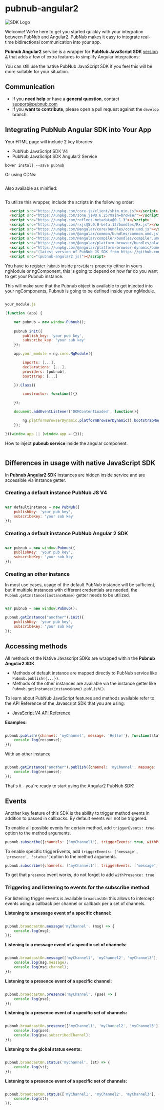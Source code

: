 # pubnub-angular2

![SDK Logo](http://cl.ly/241N0q2P2q22/Screen%20Shot%202016-02-03%20at%205.32.32%20PM.png)

Welcome! We're here to get you started quickly with your
integration between PubNub and Angular2. PubNub makes it
easy to integrate real-time bidirectional communication
into your app.

**Pubnub Angular2** service is a wrapper for **PubNub JavaScript SDK** [version 4](https://www.pubnub.com/docs/javascript/pubnub-javascript-sdk-v4) 
that adds a few of extra features to simplify Angular integrations:

You can still use the native PubNub JavaScript SDK if you feel this will be
more suitable for your situation.

## Communication
- If you **need help** or have a **general question**, contact <support@pubnub.com>
- If you **want to contribute**, please open a pull request against the `develop` branch.

## Integrating PubNub Angular SDK into Your App

Your HTML page will include 2 key libraries:

* PubNub JavaScript SDK V4
* PubNub JavaScript SDK Angular2 Service

```bower install --save pubnub```

Or using CDNs:

```html

```

Also available as minified:

```html

```

To utilize this wrapper, include the scripts in the following order:
```html
  <script src="https://unpkg.com/core-js/client/shim.min.js"></script>
  <script src="https://unpkg.com/zone.js@0.6.25?main=browser"></script>
  <script src="https://unpkg.com/reflect-metadata@0.1.3"></script>
  <script src="https://unpkg.com/rxjs@5.0.0-beta.12/bundles/Rx.js"></script>
  <script src="https://unpkg.com/@angular/core/bundles/core.umd.js"></script>
  <script src="https://unpkg.com/@angular/common/bundles/common.umd.js"></script>
  <script src="https://unpkg.com/@angular/compiler/bundles/compiler.umd.js"></script>
  <script src="https://unpkg.com/@angular/platform-browser/bundles/platform-browser.umd.js"></script>
  <script src="https://unpkg.com/@angular/platform-browser-dynamic/bundles/platform-browser-dynamic.umd.js"></script>
  <script src="(latest version of PubNub JS SDK from https://github.com/pubnub/javascript)"></script>
  <script src="(pubnub-angular2.js)"></script>
```

You have to register `Pubnub` inside `providers` property either in yours ngModule or
ngComponent, this is going to depend on how far do you want to get your Pubnub instance.

This will make sure that the Pubnub object is available to get injected into your ngComponents,
Pubnub is going to be defined inside your ngModule.

```javascript

your_module.js

(function (app) {

    var pubnub = new window.Pubnub();
    
    pubnub.init({
        publish_key: 'your pub key',
        subscribe_key: 'your sub key'
    });

    app.your_module = ng.core.NgModule({

        imports: [...],
        declarations: [...],
        providers: [pubnub],
        bootstrap: [...]

    }).Class({

        constructor: function(){}

    });

    document.addEventListener('DOMContentLoaded', function(){

        ng.platformBrowserDynamic.platformBrowserDynamic().bootstrapModule(app.your_module);
    });

})(window.app || (window.app = {}));
```

How to inject **pubnub service** inside the angular component.

```javascript

```

## Differences in usage with native JavaScript SDK 

In **Pubnub Angular2 SDK** instances are hidden inside service and are accessible via instance getter.


### Creating a default instance PubNub JS V4

```javascript

var defaultInstance = new PubNub({
    publishKey: 'your pub key',
    subscribeKey: 'your sub key'
});
```

### Creating a default instance PubNub Angular 2 SDK

```javascript

var pubnub = new window.Pubnub({
    publishKey: 'your pub key',
    subscribeKey: 'your sub key'
});
```

### Creating an other instance

In most use cases, usage of the default PubNub instance will be sufficient, but if multiple instances with
different credentials are needed, the ```Pubnub.getInstance(instanceName)``` getter needs to be utilized.

```javascript

var pubnub = new window.Pubnub();

pubnub.getInstance("another").init({
	publishKey: 'your pub key',
	subscribeKey: 'your sub key'
});

```

## Accessing methods

All methods of the Native Javascript SDKs are wrapped within the **Pubnub Angular2 SDK**.

- Methods of default instance are mapped directly to PubNub service like ```Pubnub.publish({...})```.
- Methods of the other instances are available via the instance getter like ```Pubnub.getInstance(instanceName).publish()```.

To learn about PubNub JavaScript features and methods available refer to the API Reference of the Javascript SDK that you are using:

* [JavaScript V4 API Reference](https://www.pubnub.com/docs/javascript/api-reference-sdk-v4)

**Examples:**

```javascript

pubnub.publish({channel: 'myChannel', message: 'Hello!'}, function(status, response){
    console.log(response);
});
```

With an other instance

```javascript

pubnub.getInstance("another").publish({channel: 'myChannel', message: 'Hello!'}, function(status, response){
    console.log(response);
});
```

That's it - you're ready to start using the Angular2 PubNub SDK!

## Events

Another key feature of this SDK is the ability to trigger method events in addition to passed in callbacks. By default events will not be triggered.

To enable all possible events for certain method, add ```triggerEvents: true``` option to the method arguments.

```javascript
pubnub.subscribe({channels: ['myChannel1'], triggerEvents: true, withPresence: true});
```

To enable specific triggerEvents, add ```triggerEvents: ['message', 'presence', 'status']```option to the method arguments.

```javascript
pubnub.subscribe({channels: ['myChannel1'], triggerEvents: ['message', 'status']});
```

To get that `presence` event works, do not forget to add ```withPresence: true```

### Triggering and listening to events for the subscribe method

For listening trigger events is available `broadcastOn` this allows to intercept events using a callback per channel
or callback per a set of channels.

**Listening to a message event of a specific channel:**

```javascript

pubnub.broadcastOn.message('myChannel', (msg) => {
    console.log(msg);
});
```

**Listening to a message event of a specific set of channels:**

```javascript

pubnub.broadcastOn.message(['myChannel1', 'myChannel2', 'myChannel3'], (msg) => {
    console.log(msg.message);
    console.log(msg.channel);
});
```

**Listening to a presence event of a specific channel:**

```javascript

pubnub.broadcastOn.presence('myChannel', (pse) => {
    console.log(pse);
});
```

**Listening to a presence event of a specific set of channels:**

```javascript

pubnub.broadcastOn.presence(['myChannel1', 'myChannel2', 'myChannel3'], (pse) => {
    console.log(pse);
    console.log(pse.subscribedChannel);
});
```

**Listening to the global status events:**

```javascript

pubnub.broadcastOn.status('myChannel', (st) => {
    console.log(st);
});
```

**Listening to a presence event of a specific set of channels:**

```javascript

pubnub.broadcastOn.status(['myChannel1', 'myChannel2', 'myChannel3'], (st) => {
    console.log(st);
});
```